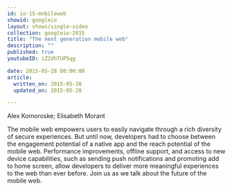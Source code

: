 ```yaml
---
id: io-15-mobileweb
showid: googleio
layout: shows/single-video
collection: googleio-2015
title: "The next generation mobile web"
description: ""
published: true
youtubeID: iZZdhTUP5qg

date: 2015-05-28 00:00:00
article:
  written_on: 2015-05-28
  updated_on: 2015-05-28

---
```


Alex Komoroske; Elisabeth Morant

The mobile web empowers users to easily navigate through a rich diversity of secure experiences. But until now, 
developers had to choose between the engagement potential of a native app and the reach potential of the mobile 
web. Performance improvements, offline support, and access to new device capabilities, such as sending push 
notifications and promoting add to home screen, allow developers to deliver more meaningful experiences to 
the web than ever before. Join us as we talk about the future of the mobile web.
